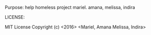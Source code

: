 Purpose: help homeless project
mariel. amana, melissa, indira 

LICENSE:

MIT License
Copyright (c) <2016> <Mariel, Amana Melissa, Indira>